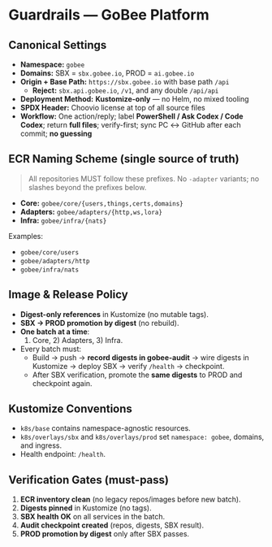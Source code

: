 <!--
Copyright (c) CHOOVIO
SPDX-License-Identifier: Apache-2.0
-->

# Guardrails — GoBee Platform

## Canonical Settings

- **Namespace:** `gobee`
- **Domains:** SBX = `sbx.gobee.io`, PROD = `ai.gobee.io`
- **Origin + Base Path:** `https://sbx.gobee.io` with base path `/api`
  - **Reject:** `sbx.api.gobee.io`, `/v1`, and any double `/api/api`
- **Deployment Method:** **Kustomize-only** — no Helm, no mixed tooling
- **SPDX Header:** Choovio license at top of all source files
- **Workflow:** One action/reply; label **PowerShell / Ask Codex / Code Codex**; return **full files**; verify-first; sync PC ↔ GitHub after each commit; **no guessing**

## ECR Naming Scheme (single source of truth)

> All repositories MUST follow these prefixes. No `-adapter` variants; no slashes beyond the prefixes below.

- **Core:** `gobee/core/{users,things,certs,domains}`
- **Adapters:** `gobee/adapters/{http,ws,lora}`
- **Infra:** `gobee/infra/{nats}`

Examples:
- `gobee/core/users`
- `gobee/adapters/http`
- `gobee/infra/nats`

## Image & Release Policy

- **Digest-only references** in Kustomize (no mutable tags).
- **SBX → PROD promotion by digest** (no rebuild).
- **One batch at a time**:
  1) Core, 2) Adapters, 3) Infra.
- Every batch must:
  - Build → push → **record digests in gobee-audit** → wire digests in Kustomize → deploy SBX → verify `/health` → checkpoint.
  - After SBX verification, promote the **same digests** to PROD and checkpoint again.

## Kustomize Conventions

- `k8s/base` contains namespace-agnostic resources.
- `k8s/overlays/sbx` and `k8s/overlays/prod` set `namespace: gobee`, domains, and ingress.
- Health endpoint: `/health`.

## Verification Gates (must-pass)

1. **ECR inventory clean** (no legacy repos/images before new batch).
2. **Digests pinned** in Kustomize (no tags).
3. **SBX health OK** on all services in the batch.
4. **Audit checkpoint created** (repos, digests, SBX result).
5. **PROD promotion by digest** only after SBX passes.
